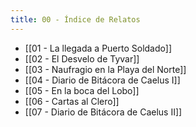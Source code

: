 ```yaml
---
title: 00 - Índice de Relatos
---
```


- [[01 - La llegada a Puerto Soldado]]
- [[02 - El Desvelo de Tyvar]]
- [[03 - Naufragio en la Playa del Norte]]
- [[04 - Diario de Bitácora de Caelus I]]
- [[05 - En la boca del Lobo]]
- [[06 - Cartas al Clero]]
- [[07 - Diario de Bitácora de Caelus II]]